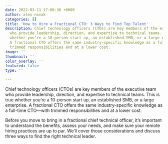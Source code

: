 ```yaml
---
date: 2022-03-11 17:08:36 +0000
author: alex-novak
categories: []
title: 'How to Hire a Fractional CTO: 3 Ways to Find Top Talent'
description: Chief technology officers (CTOs) are key members of the executive team
  who provide leadership, direction, and expertise to technical teams. This is true
  whether you’re a 10-person start up, an established SMB, or a large enterprise.
  A fractional CTO offers the same industry-specific knowledge as a full-time CTO—with
  trimmed responsibilities and at a lower cost.
image: ''
thumbnail: ''
color_overlay: ''
featured: false
type: ''

---
```

Chief technology officers (CTOs) are key members of the executive team who provide leadership, direction, and expertise to technical teams. This is true whether you’re a 10-person start up, an established SMB, or a large enterprise. A fractional CTO offers the same industry-specific knowledge as a full-time CTO—with trimmed responsibilities and at a lower cost.

Before you move to bring in a fractional chief technical officer, it’s important to understand the benefits, assess your needs, and make sure your remote hiring practices are up to par. We’ll cover those considerations and discuss three ways to find the right technical leader.